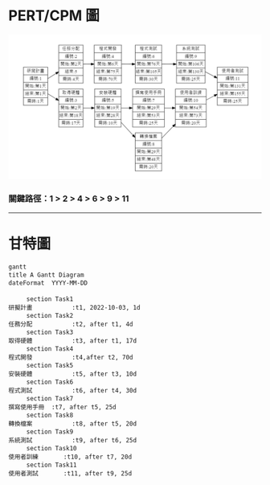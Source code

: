 # PERT/CPM 圖

![PERT/CPM 圖](PERT_CPM.PNG "PERT/CPM 圖")
### 關鍵路徑：1 > 2 > 4 > 6 > 9 > 11
---
# 甘特圖

```mermaid
gantt
title A Gantt Diagram
dateFormat  YYYY-MM-DD

     section Task1
研擬計畫           :t1, 2022-10-03, 1d
     section Task2
任務分配           :t2, after t1, 4d
     section Task3
取得硬體           :t3, after t1, 17d
     section Task4
程式開發           :t4,after t2, 70d
     section Task5
安裝硬體           :t5, after t3, 10d
     section Task6
程式測試           :t6, after t4, 30d
     section Task7
撰寫使用手冊  :t7, after t5, 25d
     section Task8
轉換檔案           :t8, after t5, 20d
     section Task9
系統測試           :t9, after t6, 25d
     section Task10
使用者訓練       :t10, after t7, 20d
     section Task11
使用者測試       :t11, after t9, 25d
    
```
